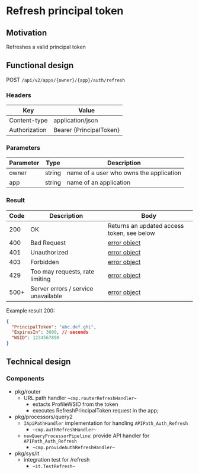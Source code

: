 # Refresh principal token

## Motivation

Refreshes a valid principal token

## Functional design

POST `/api/v2/apps/{owner}/{app}/auth/refresh`

### Headers

| Key | Value |
| --- | --- |
| Content-type | application/json |
| Authorization | Bearer {PrincipalToken} |

### Parameters

| Parameter | Type | Description |
| --- | --- | --- |
| owner | string | name of a user who owns the application |
| app | string | name of an application |

### Result

| Code | Description | Body
| --- | --- | --- |
| 200 | OK | Returns an updated access token, see below |
| 400 | Bad Request | [error object](errors.md) |
| 401 | Unauthorized | [error object](errors.md) |
| 403 | Forbidden | [error object](errors.md) |
| 429 | Too may requests, rate limiting | [error object](errors.md) |
| 500+ | Server errors / service unavailable | [error object](errors.md) |

Example result 200:

```json
{
  "PrincipalToken": "abc.def.ghi",
  "ExpiresIn": 3600, // seconds
  "WSID": 1234567890
}
```

## Technical design

### Components

- pkg/router
  - URL path handler `~cmp.routerRefreshHandler~`
    - extacts ProfileWSID from the token
    - executes RefreshPrincipalToken request in the app;
- pkg/processors/query2
  - `IApiPathHandler` implementation for handling `APIPath_Auth_Refresh`
    - `~cmp.authRefreshHandler~`
  - `newQueryProcessorPipeline`: provide API handler for `APIPath_Auth_Refresh`
    - `~cmp.provideAuthRefreshHandler~`
- pkg/sys/it
  - integration test for /refresh
    - `~it.TestRefresh~`
